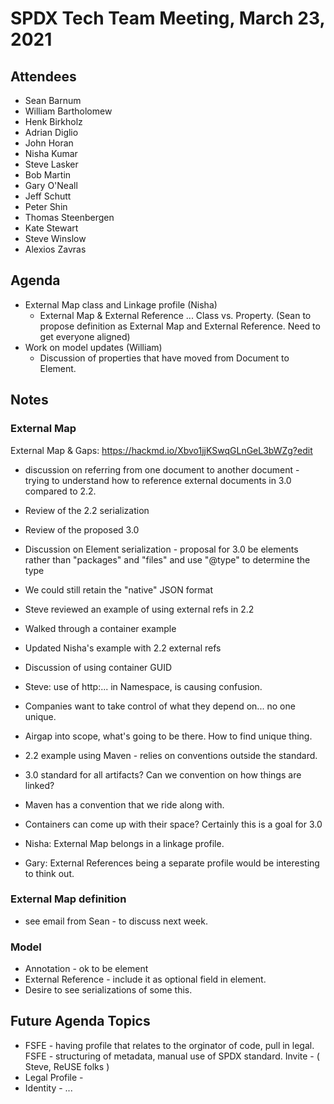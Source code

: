 # SPDX Tech Team Meeting, March 23, 2021

## Attendees
* Sean Barnum
* William Bartholomew
* Henk Birkholz
* Adrian Diglio
* John Horan
* Nisha Kumar
* Steve Lasker
* Bob Martin
* Gary O'Neall
* Jeff Schutt
* Peter Shin
* Thomas Steenbergen
* Kate Stewart
* Steve Winslow
* Alexios Zavras

## Agenda

* External Map class and Linkage profile (Nisha)
  * External Map & External Reference ... Class vs. Property. (Sean to propose definition as External Map and External Reference.   Need to get everyone aligned)
* Work on model updates  (William)
  * Discussion of properties that have moved from Document to Element.


## Notes

### External Map
External Map & Gaps: https://hackmd.io/Xbvo1jjKSwqGLnGeL3bWZg?edit
- discussion on referring from one document to another document - trying to understand how to reference external documents in 3.0 compared to 2.2.
- Review of the 2.2 serialization
- Review of the proposed 3.0
- Discussion on Element serialization - proposal for 3.0 be elements rather than "packages" and "files" and use "@type" to determine the type
- We could still retain the "native" JSON format
- Steve reviewed an example of using external refs in 2.2
- Walked through a container example
- Updated Nisha's example with 2.2 external refs
- Discussion of using container GUID
- Steve: use of http:... in Namespace, is causing confusion.
- Companies want to take control of what they depend on...   no one unique.
- Airgap into scope, what's going to be there.   How to find unique thing.
- 2.2 example using Maven - relies on conventions outside the standard.
- 3.0 standard for all artifacts?   Can we convention on how things are linked?
- Maven has a convention that we ride along with.
- Containers can come up with their space?   Certainly this is a goal for 3.0

- Nisha: External Map belongs in a linkage profile.
- Gary: External References being a separate profile would be interesting to think out.

### External Map definition
- see email from Sean - to discuss next week.

### Model
- Annotation - ok to be element
- External Reference - include it as optional field in element.
- Desire to see serializations of some this.


## Future Agenda Topics
* FSFE - having profile that relates to the orginator of code,  pull in legal.   FSFE - structuring of metadata,  manual use of SPDX standard.    Invite - ( Steve, ReUSE folks )
* Legal Profile -
* Identity - ...
